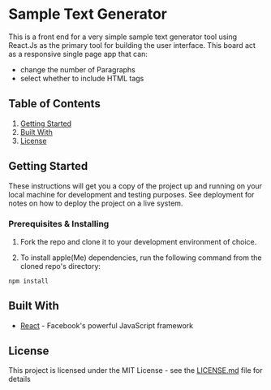 # Sample Text Generator

This is a front end for a very simple sample text generator tool using React.Js as the primary tool for building the user interface.  This board act as a responsive single page app that can:
* change the number of Paragraphs
* select whether to include HTML tags

## Table of Contents

1. [Getting Started](#getting-started)
1. [Built With](#built-with)
1. [License](#license)

## Getting Started

These instructions will get you a copy of the project up and running on your local machine for development and testing purposes. See deployment for notes on how to deploy the project on a live system.

### Prerequisites & Installing

1. Fork the repo and clone it to your development environment of choice.

2. To install apple(Me) dependencies, run the following command from the cloned repo's directory:

```npm install```

## Built With

* [React](https://facebook.github.io/react/) - Facebook's powerful JavaScript framework

## License

This project is licensed under the MIT License - see the [LICENSE.md](LICENSE.md) file for details
